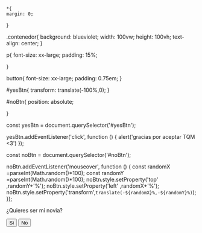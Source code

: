<html>
<html lang="es">
<head>
    <meta charset="UTF-8">
    <meta name="viewport" content="width=device-width, initial-scale=1.0">
    <title>Quieres?</title>
    <link rel="stylesheet" href="Estilos.css">
</head>
<body>

    
    *{
    margin: 0;
}

.contenedor{
    background: blueviolet;
    width: 100vw; 
    height: 100vh;
    text-align: center;
}

p{
    font-size: xx-large;
padding: 15%;

}

button{
    font-size: xx-large;
    padding: 0.75em;
}

#yesBtn{
    transform: translate(-100%,0);
}

#noBtn{
    position: absolute;

}

const yesBtn = document.querySelector('#yesBtn');

yesBtn.addEventListener('click', function () {
    alert('gracias por aceptar TQM <3')
});

const noBtn = document.querySelector('#noBtn');

noBtn.addEventListener('mouseover', function () {
    const randomX =parseInt(Math.random()*100);
    const randomY =parseInt(Math.random()*100); 
    noBtn.style.setProperty('top' ,randomY+'%');
    noBtn.style.setProperty('left' ,randomX+'%');
    noBtn.style.setProperty('transform',`translate(-${randomX}%,-${randomY}%)`);
});










<div class="contenedor">
    <p>¿Quieres ser mi novia?</p>
    <button id="yesBtn">Si</button>
    <button id="noBtn">No</button>
</div>
<script src="index.js "></script>

</body>
</html>


